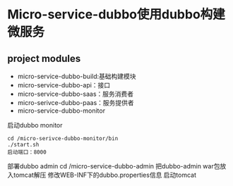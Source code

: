 # Micro-service-dubbo使用dubbo构建微服务

## project modules

- micro-service-dubbo-build:基础构建模块
- micro-service-dubbo-api：接口
- micro-service-dubbo-saas：服务消费者
- micro-serivce-dubbo-paas：服务提供者
- micro-service-dubbo-monitor

启动dubbo monitor
    
    cd /micro-serivce-dubbo-monitor/bin
    ./start.sh
    启动端口：8000

部署dubbo admin
    cd /micro-service-dubbo-admin
    把dubbo-admin war包放入tomcat解压
    修改WEB-INF下的dubbo.properties信息
    启动tomcat
